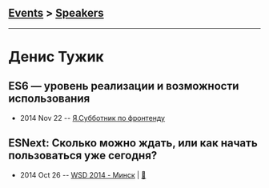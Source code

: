 ## [Events](../README.md) > [Speakers](../speakers.md)
---

# Денис Тужик

## ES6 — уровень реализации и возможности использования
- 2014 Nov 22 -- [Я.Субботник по фронтенду](https://events.yandex.ru/lib/talks/2585/)    
## ESNext: Сколько можно ждать, или как начать пользоваться уже сегодня?
- 2014 Oct 26 -- [WSD 2014 - Минск](http://youtu.be/5VqwzYOOK_o)  | [:notebook:](https://wsd.events/2014/10/26/pres/esnext/)  
